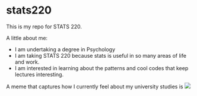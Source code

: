 # stats220

This is my repo for STATS 220. 

A little about me:

- I am undertaking a degree in Psychology
- I am taking STATS 220 because stats is useful in so many areas of life and work.
- I am interested in learning about the patterns and cool codes that keep lectures interesting.

A meme that captures how I currently feel about my university studies is ![](https://c.tenor.com/8druEACXtX8AAAAd/tenor.gif)
